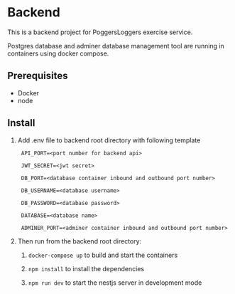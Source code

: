 # Backend

This is a backend project for PoggersLoggers exercise service.

Postgres database and adminer database management tool are running in containers using docker compose.

## Prerequisites

- Docker
- node

## Install

1. Add .env file to backend root directory with following template

        API_PORT=<port number for backend api>

        JWT_SECRET=<jwt secret>

        DB_PORT=<database container inbound and outbound port number>

        DB_USERNAME=<database username>

        DB_PASSWORD=<database password>

        DATABASE=<database name>

        ADMINER_PORT=<adminer container inbound and outbound port number>

2. Then run from the backend root directory:

    1. `docker-compose up` to build and start the containers

    2. `npm install` to install the dependencies

    3. `npm run dev` to start the nestjs server in development mode
